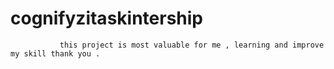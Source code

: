 # cognifyzitaskintership
               this project is most valuable for me , learning and improve my skill thank you .  
